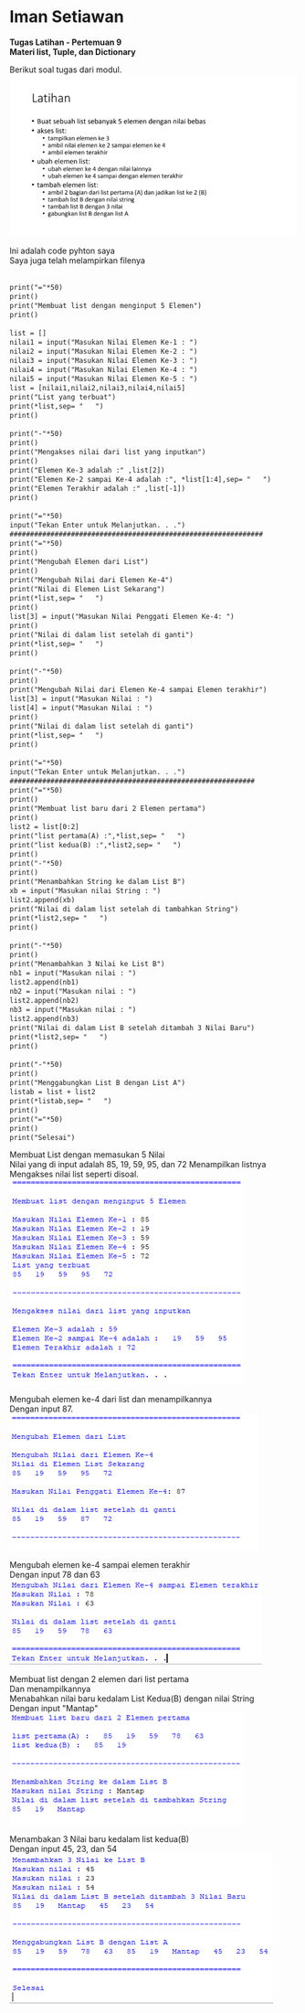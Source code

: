 # Iman Setiawan

**Tugas Latihan - Pertemuan 9**\
**Materi list, Tuple, dan Dictionary**

Berikut soal tugas dari modul.\
![screenshot output](screenshot/soaltugas.png)

Ini adalah code pyhton saya\
Saya juga telah melampirkan filenya
~~~

print("="*50)
print()
print("Membuat list dengan menginput 5 Elemen")
print()

list = []
nilai1 = input("Masukan Nilai Elemen Ke-1 : ")
nilai2 = input("Masukan Nilai Elemen Ke-2 : ")
nilai3 = input("Masukan Nilai Elemen Ke-3 : ")
nilai4 = input("Masukan Nilai Elemen Ke-4 : ")
nilai5 = input("Masukan Nilai Elemen Ke-5 : ")
list = [nilai1,nilai2,nilai3,nilai4,nilai5]
print("List yang terbuat")
print(*list,sep= "   ")
print()

print("-"*50)
print()
print("Mengakses nilai dari list yang inputkan")
print()
print("Elemen Ke-3 adalah :" ,list[2])
print("Elemen Ke-2 sampai Ke-4 adalah :", *list[1:4],sep= "   ")
print("Elemen Terakhir adalah :" ,list[-1])
print()

print("="*50)
input("Tekan Enter untuk Melanjutkan. . .")
##############################################################
print("="*50)
print()
print("Mengubah Elemen dari List")
print()
print("Mengubah Nilai dari Elemen Ke-4")
print("Nilai di Elemen List Sekarang")
print(*list,sep= "   ")
print()
list[3] = input("Masukan Nilai Penggati Elemen Ke-4: ")
print()
print("Nilai di dalam list setelah di ganti")
print(*list,sep= "   ")
print()

print("-"*50)
print()
print("Mengubah Nilai dari Elemen Ke-4 sampai Elemen terakhir")
list[3] = input("Masukan Nilai : ")
list[4] = input("Masukan Nilai : ")
print()
print("Nilai di dalam list setelah di ganti")
print(*list,sep= "   ")
print()

print("="*50)
input("Tekan Enter untuk Melanjutkan. . .")
############################################################
print("="*50)
print()
print("Membuat list baru dari 2 Elemen pertama")
print()
list2 = list[0:2]
print("list pertama(A) :",*list,sep= "   ")
print("list kedua(B) :",*list2,sep= "   ")
print()
print("-"*50)
print()
print("Menambahkan String ke dalam List B")
xb = input("Masukan nilai String : ")
list2.append(xb)
print("Nilai di dalam list setelah di tambahkan String")
print(*list2,sep= "   ")
print()

print("-"*50)
print()
print("Menambahkan 3 Nilai ke List B")
nb1 = input("Masukan nilai : ")
list2.append(nb1)
nb2 = input("Masukan nilai : ")
list2.append(nb2)
nb3 = input("Masukan nilai : ")
list2.append(nb3)
print("Nilai di dalam List B setelah ditambah 3 Nilai Baru")
print(*list2,sep= "   ")
print()

print("-"*50)
print()
print("Menggabungkan List B dengan List A")
listab = list + list2
print(*listab,sep= "   ")
print()
print("="*50)
print()
print("Selesai")

~~~

Membuat List dengan memasukan 5 Nilai\
Nilai yang di input adalah 85, 19, 59, 95, dan 72
Menampilkan listnya\
Mengakses nilai list seperti disoal.\
![screenshot output](screenshot/ss1.png)



Mengubah elemen ke-4 dari list dan menampilkannya\
Dengan input 87.\
![screenshot output](screenshot/ss2.png)



Mengubah elemen ke-4 sampai elemen terakhir\
Dengan input 78 dan 63\
![screenshot output](screenshot/ss3.png)



Membuat list dengan 2 elemen dari list pertama\
Dan menampilkannya\
Menabahkan nilai baru kedalam List Kedua(B) dengan nilai String\
Dengan input "Mantap"\
![screenshot output](screenshot/ss4.png)



Menambakan 3 Nilai baru kedalam list kedua(B)\
Dengan input 45, 23, dan 54\
![screenshot output](screenshot/ss5.png)



